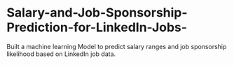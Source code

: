 # Salary-and-Job-Sponsorship-Prediction-for-LinkedIn-Jobs-
Built a machine learning Model to predict salary ranges and job sponsorship likelihood based on LinkedIn job data.
